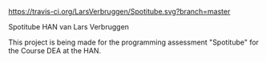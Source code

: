 https://travis-ci.org/LarsVerbruggen/Spotitube.svg?branch=master

Spotitube HAN van Lars Verbruggen

This project is being made for the programming assessment "Spotitube" for the Course DEA at the HAN.